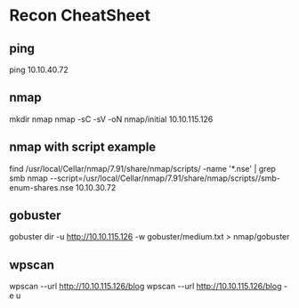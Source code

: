 # Recon CheatSheet

## ping

ping 10.10.40.72

## nmap

mkdir nmap
nmap -sC -sV -oN nmap/initial 10.10.115.126

## nmap with script example

find /usr/local/Cellar/nmap/7.91/share/nmap/scripts/ -name '*.nse' | grep smb
nmap --script=/usr/local/Cellar/nmap/7.91/share/nmap/scripts//smb-enum-shares.nse 10.10.30.72

## gobuster

gobuster dir -u http://10.10.115.126 -w gobuster/medium.txt > nmap/gobuster

## wpscan

wpscan --url http://10.10.115.126/blog
wpscan --url http://10.10.115.126/blog -e u
